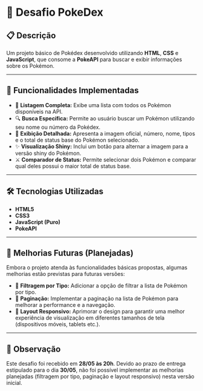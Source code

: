 # 📖 Desafio PokeDex

## 📋 Descrição  

Um projeto básico de Pokédex desenvolvido utilizando **HTML**, **CSS** e **JavaScript**, que consome a **PokeAPI** para buscar e exibir informações sobre os Pokémon.

---

## 🚀 Funcionalidades Implementadas  

- 📃 **Listagem Completa:** Exibe uma lista com todos os Pokémon disponíveis na API.  
- 🔍 **Busca Específica:** Permite ao usuário buscar um Pokémon utilizando seu nome ou número da Pokédex.  
- 📝 **Exibição Detalhada:** Apresenta a imagem oficial, número, nome, tipos e o total de status base do Pokémon selecionado.  
- ✨ **Visualização Shiny:** Inclui um botão para alternar a imagem para a versão shiny do Pokémon.  
- ⚔️ **Comparador de Status:** Permite selecionar dois Pokémon e comparar qual deles possui o maior total de status base.

---

## 🛠️ Tecnologias Utilizadas  

- **HTML5**  
- **CSS3**  
- **JavaScript (Puro)**  
- **PokeAPI**

---

## 📌 Melhorias Futuras (Planejadas)

Embora o projeto atenda às funcionalidades básicas propostas, algumas melhorias estão previstas para futuras versões:

- 🔎 **Filtragem por Tipo:** Adicionar a opção de filtrar a lista de Pokémon por tipo.  
- 📑 **Paginação:** Implementar a paginação na lista de Pokémon para melhorar a performance e a navegação.  
- 📱 **Layout Responsivo:** Aprimorar o design para garantir uma melhor experiência de visualização em diferentes tamanhos de tela (dispositivos móveis, tablets etc.).

---

## 📅 Observação  

Este desafio foi recebido em **28/05 às 20h**. Devido ao prazo de entrega estipulado para o dia **30/05**, não foi possível implementar as melhorias planejadas (filtragem por tipo, paginação e layout responsivo) nesta versão inicial.

